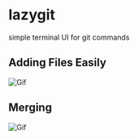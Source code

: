 # lazygit
simple terminal UI for git commands

## Adding Files Easily
![Gif](https://image.ibb.co/dbuJoT/adding_files.gif)

## Merging
![Gif](https://image.ibb.co/km4Uv8/merging.gif)
